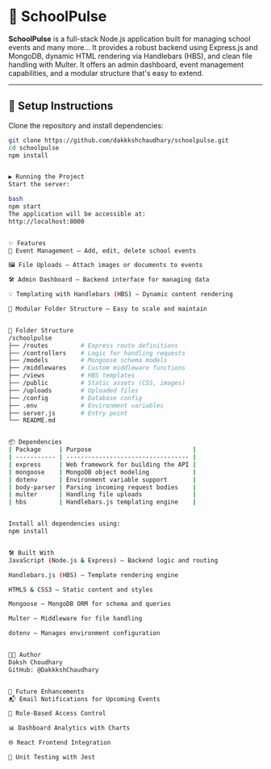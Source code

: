 # 🏫 SchoolPulse

**SchoolPulse** is a full-stack Node.js application built for managing school events and many more... It provides a robust backend using Express.js and MongoDB, dynamic HTML rendering via Handlebars (HBS), and clean file handling with Multer. It offers an admin dashboard, event management capabilities, and a modular structure that's easy to extend.

---

## 🚀 Setup Instructions

Clone the repository and install dependencies:

```bash
git clone https://github.com/dakkkshchaudhary/schoolpulse.git
cd schoolpulse
npm install


▶️ Running the Project
Start the server:

bash
npm start
The application will be accessible at:
http://localhost:8000


✨ Features
📅 Event Management – Add, edit, delete school events

🖼 File Uploads – Attach images or documents to events

🛠 Admin Dashboard – Backend interface for managing data

💡 Templating with Handlebars (HBS) – Dynamic content rendering

🧩 Modular Folder Structure – Easy to scale and maintain


📁 Folder Structure
/schoolpulse
├── /routes         # Express route definitions
├── /controllers    # Logic for handling requests
├── /models         # Mongoose schema models
├── /middlewares    # Custom middleware functions
├── /views          # HBS templates
├── /public         # Static assets (CSS, images)
├── /uploads        # Uploaded files
├── /config         # Database config
├── .env            # Environment variables
├── server.js       # Entry point
└── README.md


📦 Dependencies
| Package     | Purpose                            |
| ----------- | ---------------------------------- |
| express     | Web framework for building the API |
| mongoose    | MongoDB object modeling            |
| dotenv      | Environment variable support       |
| body-parser | Parsing incoming request bodies    |
| multer      | Handling file uploads              |
| hbs         | Handlebars.js templating engine    |


Install all dependencies using:
npm install


🛠️ Built With
JavaScript (Node.js & Express) – Backend logic and routing

Handlebars.js (HBS) – Template rendering engine

HTML5 & CSS3 – Static content and styles

Mongoose – MongoDB ORM for schema and queries

Multer – Middleware for file handling

dotenv – Manages environment configuration


👨‍💻 Author
Daksh Choudhary
GitHub: @DakkkshChaudhary


🚧 Future Enhancements
📬 Email Notifications for Upcoming Events

🔐 Role-Based Access Control

📊 Dashboard Analytics with Charts

🌐 React Frontend Integration

🧪 Unit Testing with Jest
